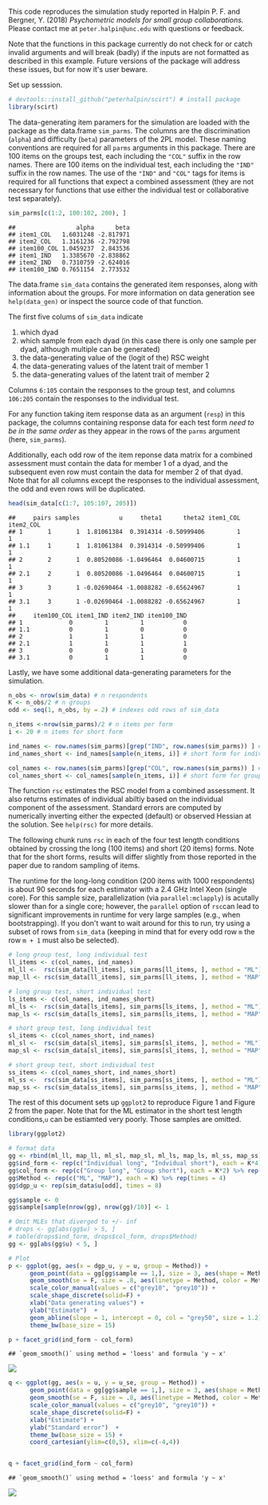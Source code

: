 This code reproduces the simulation study reported in Halpin P. F. and Bergner, Y. (2018) *Psychometric models for small group collaborations.* Please contact me at `peter.halpin@unc.edu` with questions or feedback.

Note that the functions in this package currently do not check for or catch invalid arguments and will break (badly) if the inputs are not formatted as described in this example. Future versions of the package will address these issues, but for now it's user beware.

Set up sesssion.

``` r
# devtools::install_github("peterhalpin/scirt") # install package
library(scirt)
```

The data-generating item paramers for the simulation are loaded with the package as the data.frame `sim_parms`. The columns are the discrimination (`alpha`) and difficulty (`beta`) parameters of the 2PL model. These naming conventions are required for all `parms` arguments in this package. There are 100 items on the groups test, each including the `"COL"` suffix in the row names. There are 100 items on the individual test, each including the `"IND"` suffix in the row names. The use of the `"IND"` and `"COL"` tags for items is required for all functions that expect a combined assessment (they are not necessary for functions that use either the individual test or collaborative test separately).

``` r
sim_parms[c(1:2, 100:102, 200), ]
```

    ##                 alpha      beta
    ## item1_COL   1.6031248 -2.817971
    ## item2_COL   1.3161236 -2.792798
    ## item100_COL 1.0459237  2.843536
    ## item1_IND   1.3385670 -2.838862
    ## item2_IND   0.7310759 -2.624016
    ## item100_IND 0.7651154  2.773532

The data.frame `sim_data` contains the generated item responses, along with information about the groups. For more information on data generation see `help(data_gen)` or inspect the source code of that function.

The first five colums of `sim_data` indicate

1.  which dyad
2.  which sample from each dyad (in this case there is only one sample per dyad, although multiple can be generated)
3.  the data-generating value of the (logit of the) RSC weight
4.  the data-generating values of the latent trait of member 1
5.  the data-generating values of the latent trait of member 2

Columns `6:105` contain the responses to the group test, and columns `106:205` contain the responses to the individual test.

For any function taking item response data as an argument (`resp`) in this package, the columns containing response data for each test form *need to be in the same order* as they appear in the rows of the `parms` argument (here, `sim_parms`).

Additionally, each odd row of the item reponse data matrix for a combined assessment must contain the data for member 1 of a dyad, and the subsequent even row must contain the data for member 2 of that dyad. Note that for all columns except the responses to the individual assessment, the odd and even rows will be duplicated.

``` r
head(sim_data[c(1:7, 105:107, 205)])
```

    ##     pairs samples           u     theta1      theta2 item1_COL item2_COL
    ## 1       1       1  1.81061384  0.3914314 -0.50999406         1         1
    ## 1.1     1       1  1.81061384  0.3914314 -0.50999406         1         1
    ## 2       2       1  0.80520086 -1.0496464  0.04600715         1         1
    ## 2.1     2       1  0.80520086 -1.0496464  0.04600715         1         1
    ## 3       3       1 -0.02690464 -1.0088282 -0.65624967         1         1
    ## 3.1     3       1 -0.02690464 -1.0088282 -0.65624967         1         1
    ##     item100_COL item1_IND item2_IND item100_IND
    ## 1             0         1         1           0
    ## 1.1           0         1         0           0
    ## 2             1         1         1           0
    ## 2.1           1         1         1           1
    ## 3             0         0         1           0
    ## 3.1           0         1         1           0

Lastly, we have some additional data-generating parameters for the simulation.

``` r
n_obs <- nrow(sim_data) # n respondents
K <- n_obs/2 # n groups
odd <- seq(1, n_obs, by = 2) # indexes odd rows of sim_data

n_items <-nrow(sim_parms)/2 # n items per form
i <- 20 # n items for short form

ind_names <- row.names(sim_parms)[grep("IND", row.names(sim_parms)) ] # individual test
ind_names_short <- ind_names[sample(n_items, i)] # short form for individual test

col_names <- row.names(sim_parms)[grep("COL", row.names(sim_parms)) ] # group test
col_names_short <- col_names[sample(n_items, i)] # short form for group test
```

The function `rsc` estimates the RSC model from a combined assessment. It also returns estimates of individual abiltiy based on the individual component of the assessment. Standard errors are computed by numerically inverting either the expected (default) or observed Hessian at the solution. See `help(rsc)` for more details.

The following chunk runs `rsc` in each of the four test length conditions obtained by crossing the long (100 items) and short (20 items) forms. Note that for the short forms, results will differ slightly from those reported in the paper due to random sampling of items.

The runtime for the long-long condition (200 items with 1000 respondents) is about 90 seconds for each estimator with a 2.4 GHz Intel Xeon (single core). For this sample size, parallelization (via `parallel:mclapply`) is acutally slower than for a single core; however, the `parallel` option of `rsc`can lead to significant improvements in runtime for very large samples (e.g., when bootstrapping). If you don't want to wait around for this to run, try using a subset of rows from `sim_data` (keeping in mind that for every odd row `m` the row `m + 1` must also be selected).

``` r
# long group test, long individual test
ll_items <- c(col_names, ind_names)
ml_ll <-  rsc(sim_data[ll_items], sim_parms[ll_items, ], method = "ML")
map_ll <- rsc(sim_data[ll_items], sim_parms[ll_items, ], method = "MAP")

# long group test, short individual test
ls_items <- c(col_names, ind_names_short)
ml_ls <-  rsc(sim_data[ls_items], sim_parms[ls_items, ], method = "ML")
map_ls <- rsc(sim_data[ls_items], sim_parms[ls_items, ], method = "MAP")

# short group test, long individual test
sl_items <- c(col_names_short, ind_names)
ml_sl <-  rsc(sim_data[sl_items], sim_parms[sl_items, ], method = "ML")
map_sl <- rsc(sim_data[sl_items], sim_parms[sl_items, ], method = "MAP")

# short group test, short individual test
ss_items <- c(col_names_short, ind_names_short)
ml_ss <-  rsc(sim_data[ss_items], sim_parms[ss_items, ], method = "ML")
map_ss <- rsc(sim_data[ss_items], sim_parms[ss_items, ], method = "MAP")
```

The rest of this document sets up `ggplot2` to reproduce Figure 1 and Figure 2 from the paper. Note that for the ML estimator in the short test length conditions,`u` can be estiamted very poorly. Those samples are omitted.

``` r
library(ggplot2)

# format data
gg <- rbind(ml_ll, map_ll, ml_sl, map_sl, ml_ls, map_ls, ml_ss, map_ss)
gg$ind_form <- rep(c("Individual long", "Indvidual short"), each = K*4)
gg$col_form <- rep(c("Group long", "Group short"), each = K*2) %>% rep(times = 2)
gg$Method <- rep(c("ML", "MAP"), each = K) %>% rep(times = 4)
gg$dgp_u <- rep(sim_data$u[odd], times = 8)

gg$sample <- 0
gg$sample[sample(nrow(gg), nrow(gg)/10)] <- 1

# Omit MLEs that diverged to +/- inf
# drops <- gg[abs(gg$u) > 5, ]
# table(drops$ind_form, drops$col_form, drops$Method) 
gg <- gg[abs(gg$u) < 5, ]

# Plot
p <- ggplot(gg, aes(x = dgp_u, y = u, group = Method)) +
      geom_point(data = gg[gg$sample == 1,], size = 3, aes(shape = Method, color = Method)) +
      geom_smooth(se = F, size = .8, aes(linetype = Method, color = Method)) +
      scale_color_manual(values = c("grey10", "grey10")) +
      scale_shape_discrete(solid=F) +
      xlab("Data generating values") +
      ylab("Estimate")  +
      geom_abline(slope = 1, intercept = 0, col = "grey50", size = 1.2) +
      theme_bw(base_size = 15)

p + facet_grid(ind_form ~ col_form)
```

    ## `geom_smooth()` using method = 'loess' and formula 'y ~ x'

![](demo_files/figure-markdown_github/6-1.png)

``` r
q <- ggplot(gg, aes(x = u, y = u_se, group = Method)) +
      geom_point(data = gg[gg$sample == 1,], size = 3, aes(shape = Method, color = Method)) +
      geom_smooth(se = F, size = .8, aes(linetype = Method, color = Method)) +
      scale_color_manual(values = c("grey10", "grey10")) +
      scale_shape_discrete(solid=F) +
      xlab("Estimate") +
      ylab("Standard error")  +
      theme_bw(base_size = 15) + 
      coord_cartesian(ylim=c(0,5), xlim=c(-4,4))


q + facet_grid(ind_form ~ col_form)
```

    ## `geom_smooth()` using method = 'loess' and formula 'y ~ x'

![](demo_files/figure-markdown_github/7-1.png)
